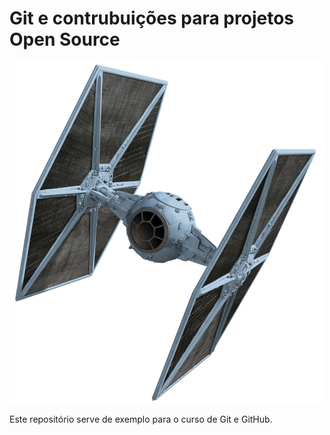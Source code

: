 # Git e contrubuições para projetos  Open Source

![TIE Fighter](./tie-fighter.png)

Este repositório serve de exemplo para o curso de Git e GitHub.
